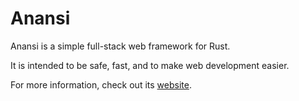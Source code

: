 Anansi
======

Anansi is a simple full-stack web framework for Rust.

It is intended to be safe, fast, and to make web development easier.

For more information, check out its [website](https://saru-tora.github.io/anansi).
